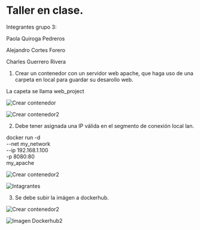 # Taller en clase.

Integrantes grupo 3: 

Paola Quiroga Pedreros

Alejandro Cortes Forero

Charles Guerrero Rivera


1. Crear un contenedor con un servidor web apache, que haga uso de una carpeta en local  para guardar su desarollo web.

La capeta se llama web_project

<img src=https://github.com/jaiderospina/DevSecOps/blob/main/CONTENEDORES/TallerClase/Grupo3/1.Crear%20un%20contenedor.png
 alt="Crear contenedor">
</p>


<img src=https://github.com/jaiderospina/DevSecOps/blob/main/CONTENEDORES/TallerClase/Grupo3/1.1%20Crear%20un%20contenedor.png
 alt="Crear contenedor2">
</p>

2. Debe tener asignada una IP válida en el segmento de conexión local lan.

docker run -d \
  --net my_network \
  --ip 192.168.1.100 \
  -p 8080:80 \
  my_apache

<img src=https://github.com/jaiderospina/DevSecOps/blob/main/CONTENEDORES/TallerClase/Grupo3/2%20ip.png
 alt="Crear contenedor2">
</p>

<img src=https://github.com/jaiderospina/DevSecOps/blob/main/CONTENEDORES/TallerClase/Grupo3/2.1%20integrantes.png
 alt="Intagrantes">
</p>

3. Se debe  subir la imágen a dockerhub.

<img src=https://github.com/jaiderospina/DevSecOps/blob/main/CONTENEDORES/TallerClase/Grupo3/3.1.png
 alt="Crear contenedor2">
</p>


<img src=https://github.com/jaiderospina/DevSecOps/blob/main/CONTENEDORES/TallerClase/Grupo3/3.2.png
 alt="Imagen Dockerhub2">
</p>


